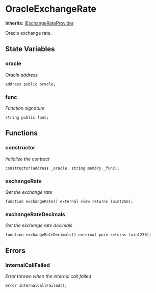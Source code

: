 # OracleExchangeRate

**Inherits:** [IExchangeRateProvider](/src/interfaces/IExchangeRateProvider.sol/interface.IExchangeRateProvider.md)

Oracle exchange rate.

## State Variables

### oracle

_Oracle address_

```solidity
address public oracle;
```

### func

_Function signature_

```solidity
string public func;
```

## Functions

### constructor

_Initialize the contract_

```solidity
constructor(address _oracle, string memory _func);
```

### exchangeRate

_Get the exchange rate_

```solidity
function exchangeRate() external view returns (uint256);
```

### exchangeRateDecimals

_Get the exchange rate decimals_

```solidity
function exchangeRateDecimals() external pure returns (uint256);
```

## Errors

### InternalCallFailed

_Error thrown when the internal call failed_

```solidity
error InternalCallFailed();
```
